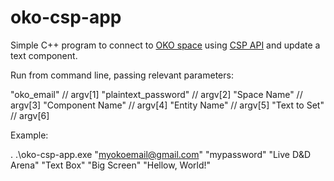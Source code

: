 # oko-csp-app

Simple C++ program to connect to [OKO space](https://app.oko.live/) using [CSP API](https://connected-spaces-platform.net/api/library_root.html#full-api) and update a text component.

Run from command line, passing relevant parameters:

"oko_email" // argv[1]
"plaintext_password" // argv[2]
"Space Name" // argv[3]
"Component Name" // argv[4]
"Entity Name" // argv[5]
"Text to Set" // argv[6]

Example:

. .\oko-csp-app.exe "myokoemail@gmail.com" "mypassword" "Live D&D Arena" "Text Box" "Big Screen" "Hellow, World!"
